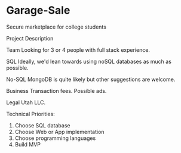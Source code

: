 # Garage-Sale
Secure marketplace for college students

Project Description

Team
Looking for 3 or 4 people with full stack experience.

SQL
Ideally, we'd lean towards using noSQL databases as much as possible.

No-SQL
MongoDB is quite likely but other suggestions are welcome.

Business
Transaction fees.
Possible ads.

Legal
Utah LLC.

Technical
Priorities:
1. Choose SQL database
2. Choose Web or App implementation
3. Choose programming languages
4. Build MVP
